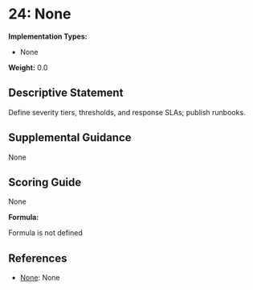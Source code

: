 # 24: None

**Implementation Types:**

- None

**Weight:** 0.0

## Descriptive Statement

Define severity tiers, thresholds, and response SLAs; publish runbooks.

## Supplemental Guidance

None

## Scoring Guide

None

**Formula:**

Formula is not defined

## References

- [None](None): None

